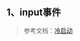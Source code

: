 ## 1、input事件

>  参考文档：[冷启动](http://lihaizhou.top/2021/11/11/Systrace%E8%A7%92%E5%BA%A6-%E6%8B%86%E8%A7%A3%E5%88%86%E6%9E%90%E5%BA%94%E7%94%A8%E7%9A%84%E5%90%AF%E5%8A%A8%E6%B5%81%E7%A8%8B/#/%E6%B5%8B%E8%AF%95%E6%AD%A5%E9%AA%A4)